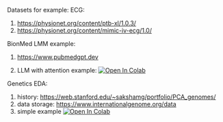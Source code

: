Datasets for example:
ECG: 
1) https://physionet.org/content/ptb-xl/1.0.3/
2) https://physionet.org/content/mimic-iv-ecg/1.0/


BionMed LMM example:
1) https://www.pubmedgpt.dev

2) LLM with attention example: [![Open In Colab](https://colab.research.google.com/assets/colab-badge.svg)](https://colab.research.google.com/github/TAUforPython/machinelearning/blob/main/example_LLM_AWQ_transformers.ipynb)


Genetics EDA:
1) history: https://web.stanford.edu/~sakshamg/portfolio/PCA_genomes/
2) data storage:  https://www.internationalgenome.org/data
3) simple example [![Open In Colab](https://colab.research.google.com/assets/colab-badge.svg)](https://github.com/TAUforPython/BioMedAI/blob/main/ML_GEN_population_PCA_ICA_TSNE.ipynb)
